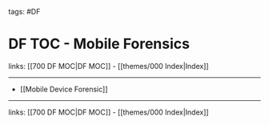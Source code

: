tags: #DF

# DF TOC - Mobile Forensics

links: [[700 DF MOC|DF MOC]] - [[themes/000 Index|Index]]

---

* [[Mobile Device Forensic]]

---
links: [[700 DF MOC|DF MOC]] - [[themes/000 Index|Index]]